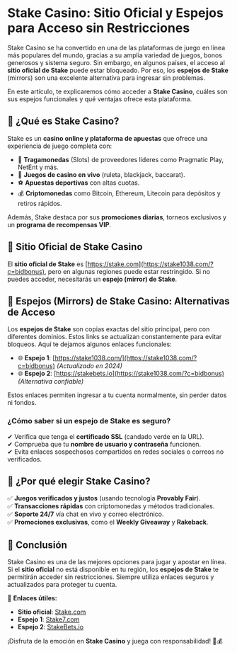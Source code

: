 # **Stake Casino: Sitio Oficial y Espejos para Acceso sin Restricciones**  

Stake Casino se ha convertido en una de las plataformas de juego en línea más populares del mundo, gracias a su amplia variedad de juegos, bonos generosos y sistema seguro. Sin embargo, en algunos países, el acceso al **sitio oficial de Stake** puede estar bloqueado. Por eso, los **espejos de Stake** (mirrors) son una excelente alternativa para ingresar sin problemas.  

En este artículo, te explicaremos cómo acceder a **Stake Casino**, cuáles son sus espejos funcionales y qué ventajas ofrece esta plataforma.  

## **🔹 ¿Qué es Stake Casino?**  

Stake es un **casino online y plataforma de apuestas** que ofrece una experiencia de juego completa con:  

- 🎰 **Tragamonedas** (Slots) de proveedores líderes como Pragmatic Play, NetEnt y más.  
- 🎲 **Juegos de casino en vivo** (ruleta, blackjack, baccarat).  
- ⚽ **Apuestas deportivas** con altas cuotas.  
- 💰 **Criptomonedas** como Bitcoin, Ethereum, Litecoin para depósitos y retiros rápidos.  

Además, Stake destaca por sus **promociones diarias**, torneos exclusivos y un **programa de recompensas VIP**.  

## **🔹 Sitio Oficial de Stake Casino**  

El **sitio oficial de Stake** es [https://stake.com](https://stake1038.com/?c=bidbonus), pero en algunas regiones puede estar restringido. Si no puedes acceder, necesitarás un **espejo (mirror) de Stake**.  

## **🔹 Espejos (Mirrors) de Stake Casino: Alternativas de Acceso**  

Los **espejos de Stake** son copias exactas del sitio principal, pero con diferentes dominios. Estos links se actualizan constantemente para evitar bloqueos. Aquí te dejamos algunos enlaces funcionales:  

- 🌐 **Espejo 1**: [https://stake1038.com/](https://stake1038.com/?c=bidbonus) *(Actualizado en 2024)*  
- 🌐 **Espejo 2**: [https://stakebets.io](https://stake1038.com/?c=bidbonus) *(Alternativa confiable)*  

Estos enlaces permiten ingresar a tu cuenta normalmente, sin perder datos ni fondos.  

### **¿Cómo saber si un espejo de Stake es seguro?**  
✔ Verifica que tenga el **certificado SSL** (candado verde en la URL).  
✔ Comprueba que tu **nombre de usuario y contraseña** funcionen.  
✔ Evita enlaces sospechosos compartidos en redes sociales o correos no verificados.  

## **🔹 ¿Por qué elegir Stake Casino?**  

✅ **Juegos verificados y justos** (usando tecnología **Provably Fair**).  
✅ **Transacciones rápidas** con criptomonedas y métodos tradicionales.  
✅ **Soporte 24/7** vía chat en vivo y correo electrónico.  
✅ **Promociones exclusivas**, como el **Weekly Giveaway** y **Rakeback**.  

## **🔹 Conclusión**  

Stake Casino es una de las mejores opciones para jugar y apostar en línea. Si el **sitio oficial** no está disponible en tu región, los **espejos de Stake** te permitirán acceder sin restricciones. Siempre utiliza enlaces seguros y actualizados para proteger tu cuenta.  

📌 **Enlaces útiles:**  
- **Sitio oficial**: [Stake.com](https://stake1038.com/?c=bidbonus)  
- **Espejo 1**: [Stake7.com](https://stake1038.com/?c=bidbonus)  
- **Espejo 2**: [StakeBets.io](https://stake1038.com/?c=bidbonus)  

¡Disfruta de la emoción en **Stake Casino** y juega con responsabilidad! 🎲💰  

